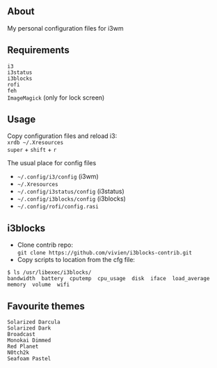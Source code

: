 ## About
My personal configuration files for i3wm

## Requirements
`i3` \
`i3status` \
`i3blocks` \
`rofi` \
`feh` \
`ImageMagick` (only for lock screen)

## Usage
Copy configuration files and reload i3: \
`xrdb ~/.Xresources` \
`super` + `shift` + `r`

The usual place for config files
- `~/.config/i3/config` (i3wm)
- `~/.Xresources`
- `~/.config/i3status/config` (i3status)
- `~/.config/i3blocks/config` (i3blocks)
- `~/.config/rofi/config.rasi`

## i3blocks
* Clone contrib repo: \
`git clone https://github.com/vivien/i3blocks-contrib.git`
* Copy scripts to location from the cfg file:
```
$ ls /usr/libexec/i3blocks/
bandwidth  battery  cputemp  cpu_usage  disk  iface  load_average  memory  volume  wifi
```

## Favourite themes
`Solarized Darcula` \
`Solarized Dark` \
`Broadcast` \
`Monokai Dimmed` \
`Red Planet` \
`N0tch2k` \
`Seafoam Pastel`
